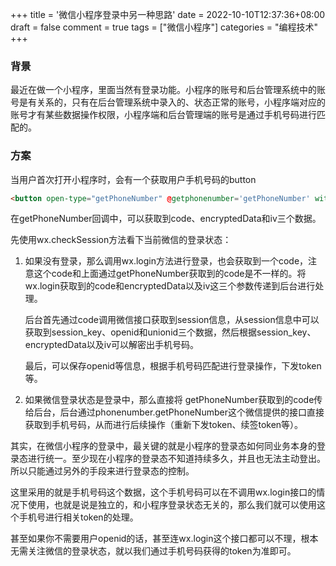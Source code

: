 +++
title = '微信小程序登录中另一种思路'
date = 2022-10-10T12:37:36+08:00
draft = false
comment = true
tags = ["微信小程序"]
categories = "编程技术"
+++


### 背景
最近在做一个小程序，里面当然有登录功能。小程序的账号和后台管理系统中的账号是有关系的，只有在后台管理系统中录入的、状态正常的账号，小程序端对应的账号才有某些数据操作权限，小程序端和后台管理端的账号是通过手机号码进行匹配的。

### 方案
当用户首次打开小程序时，会有一个获取用户手机号码的button

```html
<button open-type="getPhoneNumber" @getphonenumber='getPhoneNumber' withCredentials="true" lang="zh_CN">微信快捷登录</button>
```

在getPhoneNumber回调中，可以获取到code、encryptedData和iv三个数据。

先使用wx.checkSession方法看下当前微信的登录状态：

1. 如果没有登录，那么调用wx.login方法进行登录，也会获取到一个code，注意这个code和上面通过getPhoneNumber获取到的code是不一样的。将wx.login获取到的code和encryptedData以及iv这三个参数传递到后台进行处理。

    后台首先通过code调用微信接口获取到session信息，从session信息中可以获取到session_key、openid和unionid三个数据，然后根据session_key、encryptedData以及iv可以解密出手机号码。

    最后，可以保存openid等信息，根据手机号码匹配进行登录操作，下发token等。
2. 如果微信登录状态是登录中，那么直接将 getPhoneNumber获取到的code传给后台，后台通过phonenumber.getPhoneNumber这个微信提供的接口直接获取到手机号码，从而进行后续操作（重新下发token、续签token等）。

其实，在微信小程序的登录中，最关键的就是小程序的登录态如何同业务本身的登录态进行统一。至少现在小程序的登录态不知道持续多久，并且也无法主动登出。所以只能通过另外的手段来进行登录态的控制。

这里采用的就是手机号码这个数据，这个手机号码可以在不调用wx.login接口的情况下使用，也就是说是独立的，和小程序登录状态无关的，那么我们就可以使用这个手机号进行相关token的处理。

甚至如果你不需要用户openid的话，甚至连wx.login这个接口都可以不理，根本无需关注微信的登录状态，就以我们通过手机号码获得的token为准即可。